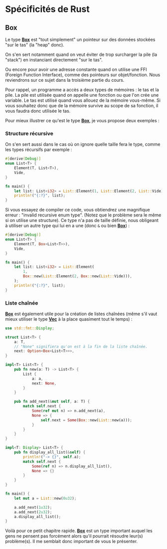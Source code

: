 # Spécificités de Rust

## Box

Le type [__Box__] est "tout simplement" un pointeur sur des données stockées "sur le tas" (la "heap" donc).

On s'en sert notamment quand on veut éviter de trop surcharger la pile (la "stack") en instanciant directement "sur le tas". 

Ou encore pour avoir une adresse constante quand on utilise une FFI (Foreign Function Interface), comme des pointeurs sur objet/fonction. Nous reviendrons sur ce sujet dans la troisième partie du cours.

Pour rappel, un programme a accès a deux types de mémoires : le tas et la pile. La pile est utilisée quand on appelle une fonction ou que l'on crée une variable. Le tas est utilisé quand vous allouez de la mémoire vous-même. Si vous souhaitez donc que de la mémoire survive au scope de sa fonction, il vous faudra donc utilisée le tas.

Pour mieux illustrer ce qu'est le type [__Box__], je vous propose deux exemples :

### Structure récursive

On s'en sert aussi dans le cas où on ignore quelle taille fera le type, comme les types récursifs par exemple :

```Rust
#[derive(Debug)]
enum List<T> {
    Element(T, List<T>),
    Vide,
}

fn main() {
    let list: List<i32> = List::Element(1, List::Element(2, List::Vide));
    println!("{:?}", list);
}
```

Si vous essayez de compiler ce code, vous obtiendrez une magnifique erreur : "invalid recursive enum type". (Notez que le problème sera le même si on utilise une structure). Ce type n'a pas de taille définie, nous obligeant à utiliser un autre type qui lui en a une (donc `&` ou bien [__Box__]) :

```Rust
#[derive(Debug)]
enum List<T> {
    Element(T, Box<List<T>>),
    Vide,
}

fn main() {
    let list: List<i32> = List::Element(
        1,
        Box::new(List::Element(2, Box::new(List::Vide))),
    );
    println!("{:?}", list);
}
```

### Liste chaînée

[__Box__] est également utile pour la création de listes chaînées (même s'il vaut mieux utiliser le type [__Vec__] à la place quasiment tout le temps) :

```Rust
use std::fmt::Display;

struct List<T> {
    a: T,
    // "None" signifiera qu'on est à la fin de la liste chaînée.
    next: Option<Box<List<T>>>,
}

impl<T> List<T> {
    pub fn new(a: T) -> List<T> {
        List {
            a: a,
            next: None,
        }
    }

    pub fn add_next(&mut self, a: T) {
        match self.next {
            Some(ref mut n) => n.add_next(a),
            None => {
                self.next = Some(Box::new(List::new(a)));
            }
        }
    }
}

impl<T: Display> List<T> {
    pub fn display_all_list(&self) {
        println!("-> {}", self.a);
        match self.next {
            Some(ref n) => n.display_all_list(),
            None => {}
        }
    }
}

fn main() {
    let mut a = List::new(0u32);

    a.add_next(1u32);
    a.add_next(2u32);
    a.display_all_list();
}
```

Voilà pour ce petit chapitre rapide. [__Box__] est un type important auquel les gens ne pensent pas forcément alors qu'il pourrait résoudre leur(s) problème(s). Il me semblait donc important de vous le présenter.

[__Box__]: https://doc.rust-lang.org/stable/std/boxed/struct.Box.html
[__Vec__]: https://doc.rust-lang.org/stable/std/vec/struct.Vec.html
